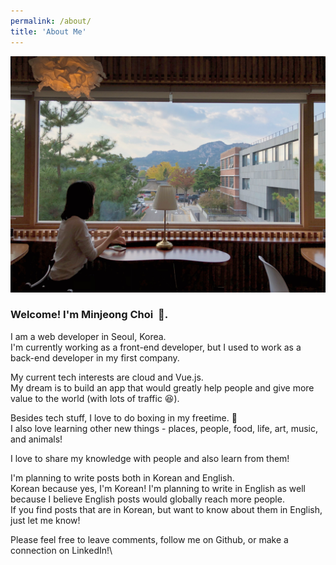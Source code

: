 ```yaml
---
permalink: /about/
title: 'About Me'
---
```


![image](/assets/images/profile_cafe.JPG)

### Welcome! I'm Minjeong Choi&nbsp; 🙌.

I am a web developer in Seoul, Korea. \
I'm currently working as a front-end developer, but I used to work as a back-end developer in my first company. 

My current tech interests are cloud and Vue.js. \
My dream is to build an app that would greatly help people and give more value to the world (with lots of traffic 😆).

Besides tech stuff, I love to do boxing in my freetime. 🥊 \
I also love learning other new things - places, people, food, life, art, music, and animals!

I love to share my knowledge with people and also learn from them!

I'm planning to write posts both in Korean and English.<br/>
Korean because yes, I'm Korean! I'm planning to write in English as well because I believe English posts would globally reach more people. \
If you find posts that are in Korean, but want to know about them in English, just let me know!

Please feel free to leave comments, follow me on Github, or make a connection on LinkedIn!\